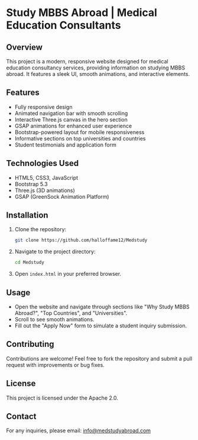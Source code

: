 # Study MBBS Abroad | Medical Education Consultants

## Overview
This project is a modern, responsive website designed for medical education consultancy services, providing information on studying MBBS abroad. It features a sleek UI, smooth animations, and interactive elements.

## Features
- Fully responsive design
- Animated navigation bar with smooth scrolling
- Interactive Three.js canvas in the hero section
- GSAP animations for enhanced user experience
- Bootstrap-powered layout for mobile responsiveness
- Informative sections on top universities and countries
- Student testimonials and application form

## Technologies Used
- HTML5, CSS3, JavaScript
- Bootstrap 5.3
- Three.js (3D animations)
- GSAP (GreenSock Animation Platform)

## Installation
1. Clone the repository:
   ```sh
   git clone https://github.com/halloffame12/Medstudy
   ```
2. Navigate to the project directory:
   ```sh
   cd Medstudy
   ```
3. Open `index.html` in your preferred browser.

## Usage
- Open the website and navigate through sections like "Why Study MBBS Abroad?", "Top Countries", and "Universities".
- Scroll to see smooth animations.
- Fill out the "Apply Now" form to simulate a student inquiry submission.

## Contributing
Contributions are welcome! Feel free to fork the repository and submit a pull request with improvements or bug fixes.

## License
This project is licensed under the Apache 2.0.

## Contact
For any inquiries, please email: info@medstudyabroad.com

